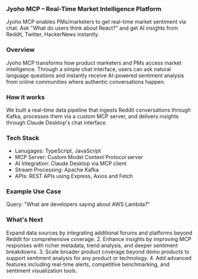 ### Jyoho MCP – Real-Time Market Intelligence Platform
Jyoho MCP enables PMs/marketers to get real-time market sentiment via chat. Ask "What do users think about React?" and get AI insights from Reddit, Twitter, HackerNews instantly.

### Overview
Jyoho MCP transforms how product marketers and PMs access market intelligence. Through a simple chat interface, users can ask natural language questions and instantly receive AI-powered sentiment analysis from online communities where authentic conversations happen.

### How it works
We built a real-time data pipeline that ingests Reddit conversations through Kafka, processes them via a custom MCP server, and delivers insights through Claude Desktop's chat interface.

### Tech Stack
- Lanugages: TypeScript, JavaScript 
- MCP Server: Custom Model Context Protocol server
- AI Integration: Claude Desktop via MCP client
- Stream Processing: Apache Kafka 
- APIs: REST APIs using Express, Axios and Fetch

### Example Use Case
Query: "What are developers saying about AWS Lambda?"

### What's Next
Expand data sources by integrating additional forums and platforms beyond Reddit for comprehensive coverage. 2. Enhance insights by improving MCP responses with richer metadata, trend analysis, and deeper sentiment breakdowns. 3. Scale broader product coverage beyond demo products to support sentiment analysis for any product or technology. 4. Add advanced features including real-time alerts, competitive benchmarking, and sentiment visualization tools.
